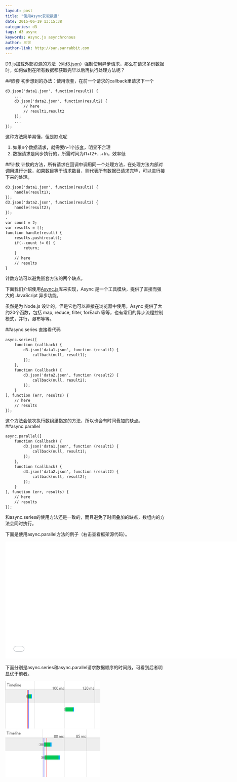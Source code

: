 ```yaml
---
layout: post
title: "使用Async获取数据"
date: 2015-06-19 13:15:38
categories: d3
tags: d3 async
keywords: Async.js asynchronous
author: 三世
author-link: http://san.sanrabbit.com
---
```


D3.js加载外部资源的方法（例[d3.json](https://github.com/mbostock/d3/wiki/Requests#d3_json)）强制使用异步请求，那么在请求多份数据时，如何做到在所有数据都获取完毕以后再执行处理方法呢？

##嵌套
初步想到的办法：使用嵌套，在前一个请求的callback里请求下一个

    d3.json('data1.json', function(result1) {
	    ...
	    d3.json('data2.json', function(result2) {
		    // here 
		    // result1,result2
	    });
	    ...
    });

这种方法简单易懂，但是缺点呢
1. 如果n个数据请求，就需要n-1个嵌套，明显不合理
2. 数据请求是同步执行的，所需时间为t1+t2+...+tn，效率低

##计数
计数的方法，所有请求在回调中调用同一个处理方法，在处理方法内部对调用进行计数，如果数目等于请求数目，则代表所有数据已请求完毕，可以进行接下来的处理。

	d3.json('data1.json', function(result1) {
		handle(result1);
	});
	d3.json('data2.json', function(result2) {
		handle(result2);
	});
	.
	var count = 2;
	var results = [];
	function handle(result) {
		results.push(result);
		if(--count != 0) {
			return;
		}
		// here
		// results
	}
	
计数方法可以避免嵌套方法的两个缺点。

下面我们介绍使用[Async.js](https://github.com/caolan/async)库来实现，Async 是一个工具模块，提供了直接而强大的 JavaScript 异步功能。

虽然是为 Node.js 设计的，但是它也可以直接在浏览器中使用。Async 提供了大约20个函数，包括 map, reduce, filter, forEach 等等，也有常用的异步流程控制模式，并行，瀑布等等。

##async.series
直接看代码

	async.series([
        function (callback) {
            d3.json('data1.json', function (result1) {
                callback(null, result1);
            });
        },
        function (callback) {
            d3.json('data2.json', function (result2) {
                callback(null, result2);
            });
        }
    ], function (err, results) {
	    // here
	    // results
    });

这个方法会依次执行数组里指定的方法，所以也会有时间叠加的缺点。
##async.parallel

	async.parallel([
        function (callback) {
            d3.json('data1.json', function (result1) {
                callback(null, result1);
            });
        },
        function (callback) {
            d3.json('data2.json', function (result2) {
                callback(null, result2);
            });
        }
    ], function (err, results) {
	    // here
	    // results
    });

和async.series的使用方法还是一致的，而且避免了时间叠加的缺点，数组内的方法会同时执行。

下面是使用async.parallel方法的例子（右击查看框架源代码）。

 <iframe src="/demo/async/index.html" style="width:740px; height:370px; border: none;"></iframe>

下面分别是async.series和async.parallel请求数据顺序的时间线，可看到后者明显优于前者。

![async.series](/demo/async/async1.jpg)
![async.parallel](/demo/async/async2.jpg)
